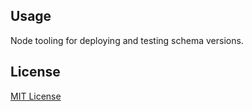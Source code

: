 ## Usage

Node tooling for deploying and testing schema versions.

## License

[MIT License](https://eib.mit-license.org/)
